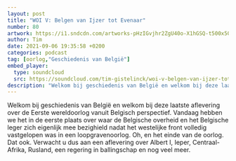 ```yaml
---
layout: post
title: "WOI V: Belgen van Ijzer tot Evenaar"
number: 80
artwork: https://i1.sndcdn.com/artworks-pHzIGvjhr2ZgU40o-X1hGSQ-t500x500.jpg
author: Tim
date: 2021-09-06 19:35:58 +0200
categories: podcast
tag: [oorlog,"Geschiedenis van België"]
embed_player:
  type: soundcloud
  src: https://soundcloud.com/tim-gistelinck/woi-v-belgen-van-ijzer-tot-evenaar
description: "Welkom bij geschiedenis van België en welkom bij deze laatste aflevering over de Eerste wereldoorlog vanuit Belgisch perspectief."
---
```

Welkom bij geschiedenis van België en welkom bij deze laatste aflevering over de Eerste wereldoorlog vanuit Belgisch perspectief. Vandaag hebben we het in de eerste plaats over waar de Belgische overheid en het Belgische leger zich eigenlijk mee bezighield nadat het westelijke front volledig vastgelopen was in een loopgravenoorlog. Oh, en het einde van de oorlog. Dat ook. Verwacht u dus aan een aflevering over Albert I, Ieper, Centraal-Afrika, Rusland, een regering in ballingschap en nog veel meer.